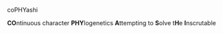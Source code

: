 coPHYashi

**CO**ntinuous character **PHY**logenetics **A**ttempting to **S**olve t**H**e **I**nscrutable
